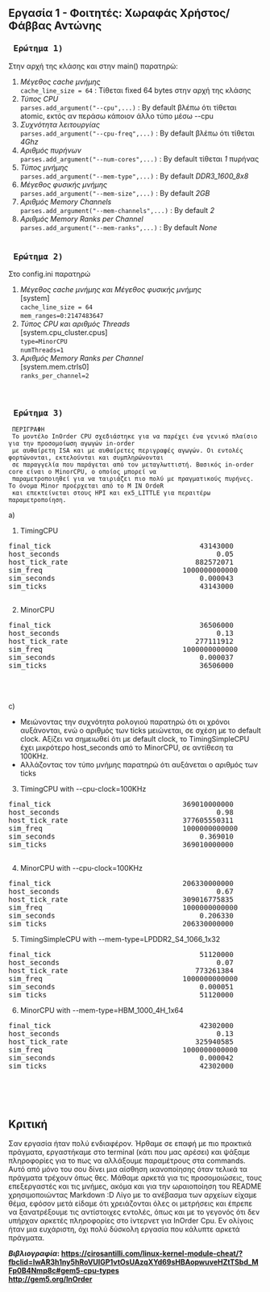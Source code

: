 ## Εργασία 1 - Φοιτητές: Χωραφάς Χρήστος/Φάββας Αντώνης

### <pre><b> Ερώτημα 1)</b></pre>  
Στην αρχή της κλάσης και στην main() παρατηρώ:  
  1. _Μέγεθος cache μνήμης_  
    `cache_line_size = 64` : Τίθεται fixed 64 bytes στην αρχή της κλάσης   
  2. _Τύπος CPU_  
    `parses.add_argument("--cpu",...)` : Βy default βλέπω ότι τίθεται atomic, εκτός αν περάσω κάποιον άλλο τύπο μέσω --cpu  
  3. _Συχνότητα λειτουργίας_  
    `parses.add_argument("--cpu-freq",...)` : By default βλέπω ότι τίθεται _4Ghz_  
  4. _Αριθμός πυρήνων_  
    `parses.add_argument("--num-cores",...)` : By default τίθεται _1_ πυρήνας  
  5. _Τύπος μνήμης_  
    `parses.add_argument("--mem-type",...)` : By default _DDR3_1600_8x8_  
  6. _Μέγεθος φυσικής μνήμης_  
    `parses.add_argument("--mem-size",...)` : By default _2GB_  
  7. _Αριθμός Memory Channels_  
    `parses.add_argument("--mem-channels",...)` : By default _2_  
  8. _Αριθμός Memory Ranks per Channel_  
    `parses.add_argument("--mem-ranks",...)` : By default _None_
    <br><br>
### <pre><b> Ερώτημα 2)</b></pre>    
Στο config.ini παρατηρώ  
  1. _Μέγεθος cache μνήμης και Μέγεθος φυσικής μνήμης_  
    [system]  
   `cache_line_size = 64`  
   `mem_ranges=0:2147483647`  
  2. _Τύπος CPU και αριθμός Threads_  
   [system.cpu_cluster.cpus]  
   `type=MinorCPU`  
   `numThreads=1`  
  3. _Αριθμός Memory Ranks per Channel_  
   [system.mem.ctrls0]  
   `ranks_per_channel=2`  
   <br><br>
### <pre><b> Ερώτημα 3)</b></pre>      
     
     ΠΕΡΙΓΡΑΦΗ  
     Το μοντέλο InOrder CPU σχεδιάστηκε για να παρέχει ένα γενικό πλαίσιο για την προσομοίωση αγωγών in-order 
     με αυθαίρετη ISA και με αυθαίρετες περιγραφές αγωγών. Οι εντολές φορτώνονται, εκτελούνται και συμπληρώνονται 
     σε παραγγελία που παράγεται από τον μεταγλωττιστή. Βασικός in-order core είναι ο MinorCPU, ο οποίος μπορεί να 
     παραμετροποιηθεί για να ταιριάζει πιο πολύ με πραγματικούς πυρήνες. Το όνομα Minor προέρχεται από το M ΙN ΟrdeR
     και επεκτείνεται στους HPI και ex5_LITTLE για περαιτέρω παραμετροποίηση.  
   a) 
   1. TimingCPU  
   <pre>
final_tick                                   43143000                       # Number of ticks from beginning of simulation (restored from checkpoints and never reset)  
host_seconds                                     0.05                       # Real time elapsed on the host  
host_tick_rate                              882572071                       # Simulator tick rate (ticks/s)  
sim_freq                                 1000000000000                      # Frequency of simulated ticks  
sim_seconds                                  0.000043                       # Number of seconds simulated  
sim_ticks                                    43143000                       # Number of ticks simulated  
   </pre>
   2. MinorCPU  
   <pre>
final_tick                                   36506000                       # Number of ticks from beginning of simulation (restored from checkpoints and never reset)
host_seconds                                     0.13                       # Real time elapsed on the host
host_tick_rate                              277111912                       # Simulator tick rate (ticks/s)
sim_freq                                 1000000000000                      # Frequency of simulated ticks
sim_seconds                                  0.000037                       # Number of seconds simulated
sim_ticks                                    36506000                       # Number of ticks simulated
   </pre>
   <br><br>
  c)  
  * Μειώνοντας την συχνότητα ρολογιού παρατηρώ ότι οι χρόνοι αυξάνονται, ενώ ο αριθμός των ticks μειώνεται, σε σχέση με το default clock. Αξίζει να σημειωθεί ότι με default clock, το TimingSimpleCPU έχει μικρότερο host_seconds από το MinorCPU, σε αντίθεση τα 100KHz.
  * Αλλάζοντας τον τύπο μνήμης παρατηρώ ότι αυξάνεται ο αριθμός των ticks 

  3. TimingCPU with --cpu-clock=100KHz  
  <pre>
final_tick                               369010000000                       # Number of ticks from beginning of simulation (restored from checkpoints and never reset)
host_seconds                                     0.98                       # Real time elapsed on the host
host_tick_rate                           377605550311                       # Simulator tick rate (ticks/s)
sim_freq                                 1000000000000                      # Frequency of simulated ticks
sim_seconds                                  0.369010                       # Number of seconds simulated
sim_ticks                                369010000000                       # Number of ticks simulated
  </pre>
  
  4. MinorCPU with --cpu-clock=100KHz  
  <pre>
final_tick                               206330000000                       # Number of ticks from beginning of simulation (restored from checkpoints and never reset)
host_seconds                                     0.67                       # Real time elapsed on the host
host_tick_rate                           309016775835                       # Simulator tick rate (ticks/s)
sim_freq                                 1000000000000                      # Frequency of simulated ticks
sim_seconds                                  0.206330                       # Number of seconds simulated
sim_ticks                                206330000000                       # Number of ticks simulated
</pre> 

5. TimingSimpleCPU with --mem-type=LPDDR2_S4_1066_1x32
<pre>
final_tick                                   51120000                       # Number of ticks from beginning of simulation (restored from checkpoints and never reset)
host_seconds                                     0.07                       # Real time elapsed on the host
host_tick_rate                              773261384                       # Simulator tick rate (ticks/s)
sim_freq                                 1000000000000                      # Frequency of simulated ticks
sim_seconds                                  0.000051                       # Number of seconds simulated
sim_ticks                                    51120000                       # Number of ticks simulated
</pre>  

6. MinorCPU with --mem-type=HBM_1000_4H_1x64
<pre>
final_tick                                   42302000                       # Number of ticks from beginning of simulation (restored from checkpoints and never reset)
host_seconds                                     0.13                       # Real time elapsed on the host
host_tick_rate                              325940585                       # Simulator tick rate (ticks/s)
sim_freq                                 1000000000000                      # Frequency of simulated ticks
sim_seconds                                  0.000042                       # Number of seconds simulated
sim_ticks                                    42302000                       # Number of ticks simulated
</pre>
<br><br><br>
## Κριτική
Σαν εργασία ήταν πολύ ενδιαφέρον. Ήρθαμε σε επαφή με πιο πρακτικά πράγματα, εργαστήκαμε στο terminal (κάτι που μας αρέσει) και ψάξαμε πληροφορίες για το πως να αλλάξουμε παραμέτρους στα commands. Αυτό από μόνο του σου δίνει μια αίσθηση ικανοποίησης όταν τελικά τα πράγματα τρέχουν όπως θες. Μάθαμε αρκετά για τις προσομοιώσεις, τους επεξεργαστές και τις μνήμες, ακόμα και για την ωραιοποίηση του README χρησιμοποιώντας Markdown :D Λίγο με το ανέβασμα των αρχείων είχαμε θέμα, εφόσον μετά είδαμε ότι χρειάζονται όλες οι μετρήσεις και έπρεπε να ξανατρέξουμε τις αντίστοιχες εντολές, όπως και με το γεγονός ότι δεν υπήρχαν αρκετές πληροφορίες στο ίντερνετ για InOrder Cpu. Εν ολίγοις ήταν μια ευχάριστη, όχι πολύ δύσκολη εργασία που κάλυπτε αρκετά πράγματα.

      
<b>_Βιβλιογραφία_<b>:  https://cirosantilli.com/linux-kernel-module-cheat/?fbclid=IwAR3h1ny5hRoVUIGP1vtOsUAzqXYd69sHBAopwuveHZtTSbd_MFp0B4Nmp8c#gem5-cpu-types  
http://gem5.org/InOrder
